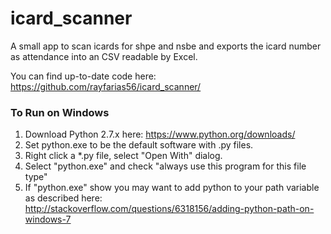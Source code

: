 # icard_scanner
A small app to scan icards for shpe and nsbe and exports the icard number as attendance into an CSV readable by Excel. 

You can find up-to-date code here: https://github.com/rayfarias56/icard_scanner/

### To Run on Windows

1. Download Python 2.7.x  here: https://www.python.org/downloads/
2. Set python.exe to be the default software with .py files. 
  1. Right click a *.py file, select "Open With" dialog. 
  2. Select "python.exe" and check "always use this program for this file type" 
3. If "python.exe" show you may want to add python to your path variable as described here:   
      http://stackoverflow.com/questions/6318156/adding-python-path-on-windows-7
